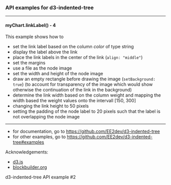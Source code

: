 ### API examples for d3-indented-tree

-------
#### myChart.linkLabel() - 4

This example shows how to 
- set the link label based on the column *color* of type string
- display the label above the link
- place the link labels in the center of the link (```align: "middle"```)
- set the margins
- use a file as the node image
- set the width and height of the node image
- draw an empty rectangle before drawing the image (```setBackground: true```) (to account for transparency of the image which would show otherwise the continuation of the link in the background) 
- determine the link width based on the column weight and mapping the width based the weight values onto the intervall [150, 300]
- changing the link height to 50 pixels
- setting the padding of the node label to 20 pixels such that the label is not overlapping the node image

---------

- for documentation, go to https://github.com/EE2dev/d3-indented-tree
- for other examples, go to https://github.com/EE2dev/d3-indented-tree#examples

Acknowledgements:
- [d3.js](https://d3js.org/)
- [blockbuilder.org](https://blockbuilder.org)

d3-indented-tree API example #2